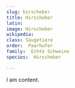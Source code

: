 ```yaml
---
slug: hirscheber
title: Hirscheber
latin:
image: Hirscheber
wikipedia: 
class: Säugetiere
order:  Paarhufer
family:  Echte Schweine
species:  Hirscheber

---
```


I am content.
